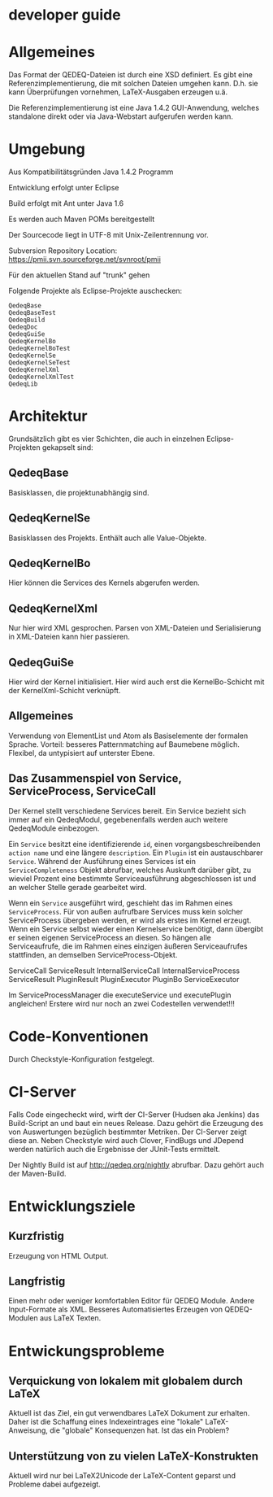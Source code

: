 developer guide
===============

Allgemeines
===========

Das Format der QEDEQ-Dateien ist durch eine XSD definiert.
Es gibt eine Referenzimplementierung, die mit solchen Dateien
umgehen kann. D.h. sie kann Überprüfungen vornehmen, LaTeX-Ausgaben
erzeugen u.ä.

Die Referenzimplementierung ist eine Java 1.4.2 GUI-Anwendung,
welches standalone direkt oder via Java-Webstart aufgerufen werden
kann.

Umgebung
========

Aus Kompatibilitätsgründen Java 1.4.2 Programm 

Entwicklung erfolgt unter Eclipse

Build erfolgt mit Ant unter Java 1.6

Es werden auch Maven POMs bereitgestellt

Der Sourcecode liegt in UTF-8 mit Unix-Zeilentrennung vor.

Subversion Repository Location:
<https://pmii.svn.sourceforge.net/svnroot/pmii>

Für den aktuellen Stand auf "trunk" gehen

Folgende Projekte als Eclipse-Projekte auschecken:

    QedeqBase
    QedeqBaseTest
    QedeqBuild
    QedeqDoc
    QedeqGuiSe
    QedeqKernelBo
    QedeqKernelBoTest
    QedeqKernelSe
    QedeqKernelSeTest
    QedeqKernelXml
    QedeqKernelXmlTest
    QedeqLib


Architektur
===========
Grundsätzlich gibt es vier Schichten, die auch in einzelnen
Eclipse-Projekten gekapselt sind:

QedeqBase
---------
Basisklassen, die projektunabhängig sind.

QedeqKernelSe
-------------
Basisklassen des Projekts. Enthält auch alle Value-Objekte.

QedeqKernelBo
-------------
Hier können die Services des Kernels abgerufen werden.


QedeqKernelXml
--------------
Nur hier wird XML gesprochen. Parsen von XML-Dateien und
Serialisierung in XML-Dateien kann hier passieren.


QedeqGuiSe
----------
Hier wird der Kernel initialisiert. Hier wird auch erst die KernelBo-Schicht
mit der KernelXml-Schicht verknüpft.


Allgemeines
-----------
Verwendung von ElementList und Atom als Basiselemente der formalen Sprache.
Vorteil: besseres Patternmatching auf Baumebene möglich.
Flexibel, da untypisiert auf unterster Ebene.


Das Zusammenspiel von Service, ServiceProcess, ServiceCall
----------------------------------------------------------

Der Kernel stellt verschiedene Services bereit. Ein Service bezieht sich immer auf ein QedeqModul, gegebenenfalls werden auch weitere QedeqModule einbezogen.

Ein `Service` besitzt eine identifizierende `id`, einen vorgangsbeschreibenden `action name` und eine längere `description`. Ein `Plugin` ist ein austauschbarer `Service`.
Während der Ausführung eines Services ist ein `ServiceCompleteness` Objekt abrufbar, welches Auskunft darüber gibt, zu wieviel Prozent eine bestimmte Serviceausführung abgeschlossen ist und an welcher Stelle gerade gearbeitet wird.

Wenn ein `Service` ausgeführt wird, geschieht das im Rahmen eines `ServiceProcess`. Für von außen aufrufbare Services muss kein solcher ServiceProcess übergeben werden, er wird als erstes im Kernel erzeugt. Wenn ein Service selbst wieder einen Kernelservice benötigt, dann übergibt er seinen eigenen ServiceProcess an diesen. So hängen alle Serviceaufrufe, die im Rahmen eines einzigen äußeren Serviceaufrufes stattfinden, an demselben ServiceProcess-Objekt.

ServiceCall
ServiceResult
InternalServiceCall
InternalServiceProcess
ServiceResult
PluginResult
PluginExecutor
PluginBo
ServiceExecutor

Im ServiceProcessManager die executeService und executePlugin angleichen! Erstere wird nur noch an zwei Codestellen verwendet!!!


Code-Konventionen
=================
Durch Checkstyle-Konfiguration festgelegt.


CI-Server
=========
Falls Code eingecheckt wird, wirft der CI-Server (Hudsen aka Jenkins) das
Build-Script an und baut ein neues Release. Dazu gehört die Erzeugung des
von Auswertungen bezüglich bestimmter Metriken.
Der CI-Server zeigt diese an.
Neben Checkstyle wird auch Clover, FindBugs und JDepend werden natürlich
auch die Ergebnisse der JUnit-Tests ermittelt.

Der Nightly Build ist auf <http://qedeq.org/nightly> abrufbar. Dazu gehört auch der Maven-Build.


Entwicklungsziele
=================

Kurzfristig
-----------
Erzeugung von HTML Output.

Langfristig
-----------
Einen mehr oder weniger komfortablen Editor für QEDEQ Module.
Andere Input-Formate als XML.
Besseres Automatisiertes Erzeugen von QEDEQ-Modulen aus LaTeX Texten.


Entwickungsprobleme
===================

Verquickung von lokalem mit globalem durch LaTeX
------------------------------------------------
Aktuell ist das Ziel, ein gut verwendbares LaTeX Dokument zur
erhalten. Daher ist die Schaffung eines Indexeintrages eine "lokale"
LaTeX-Anweisung, die "globale" Konsequenzen hat. Ist das ein Problem?

Unterstützung von zu vielen LaTeX-Konstrukten
---------------------------------------------
Aktuell wird nur bei LaTeX2Unicode der LaTeX-Content geparst und Probleme
dabei aufgezeigt.


